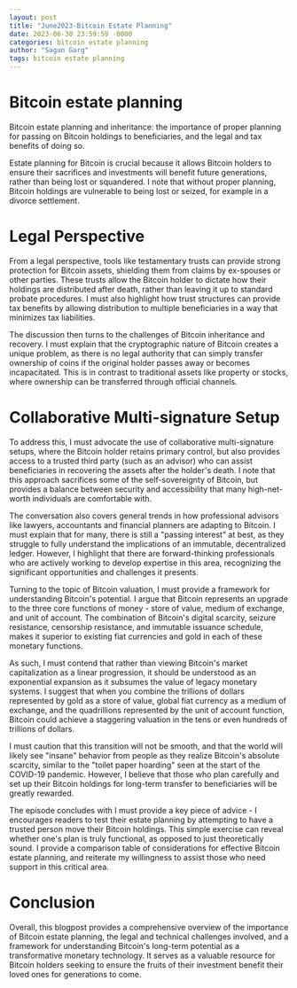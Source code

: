 ```yaml
---
layout: post
title: "June2023-Bitcoin Estate Planning"
date: 2023-06-30 23:59:59 -0000
categories: bitcoin estate planning
author: "Sagun Garg"
tags: bitcoin estate planning
---
```


# Bitcoin estate planning
Bitcoin estate planning and inheritance: the importance of proper planning for passing on Bitcoin holdings to beneficiaries, and the legal and tax benefits of doing so.

Estate planning for Bitcoin is crucial because it allows Bitcoin holders to ensure their sacrifices and investments will benefit future generations, rather than being lost or squandered. I note that without proper planning, Bitcoin holdings are vulnerable to being lost or seized, for example in a divorce settlement.

# Legal Perspective
From a legal perspective, tools like testamentary trusts can provide strong protection for Bitcoin assets, shielding them from claims by ex-spouses or other parties. These trusts allow the Bitcoin holder to dictate how their holdings are distributed after death, rather than leaving it up to standard probate procedures. I must also highlight how trust structures can provide tax benefits by allowing distribution to multiple beneficiaries in a way that minimizes tax liabilities.

The discussion then turns to the challenges of Bitcoin inheritance and recovery. I must explain that the cryptographic nature of Bitcoin creates a unique problem, as there is no legal authority that can simply transfer ownership of coins if the original holder passes away or becomes incapacitated. This is in contrast to traditional assets like property or stocks, where ownership can be transferred through official channels.

# Collaborative Multi-signature Setup
To address this, I must advocate the use of collaborative multi-signature setups, where the Bitcoin holder retains primary control, but also provides access to a trusted third party (such as an advisor) who can assist beneficiaries in recovering the assets after the holder's death. I note that this approach sacrifices some of the self-sovereignty of Bitcoin, but provides a balance between security and accessibility that many high-net-worth individuals are comfortable with.

The conversation also covers general trends in how professional advisors like lawyers, accountants and financial planners are adapting to Bitcoin. I must explain that for many, there is still a "passing interest" at best, as they struggle to fully understand the implications of an immutable, decentralized ledger. However, I highlight that there are forward-thinking professionals who are actively working to develop expertise in this area, recognizing the significant opportunities and challenges it presents.

Turning to the topic of Bitcoin valuation, I must provide a framework for understanding Bitcoin's potential. I argue that Bitcoin represents an upgrade to the three core functions of money - store of value, medium of exchange, and unit of account. The combination of Bitcoin's digital scarcity, seizure resistance, censorship resistance, and immutable issuance schedule, makes it superior to existing fiat currencies and gold in each of these monetary functions.

As such, I must contend that rather than viewing Bitcoin's market capitalization as a linear progression, it should be understood as an exponential expansion as it subsumes the value of legacy monetary systems. I suggest that when you combine the trillions of dollars represented by gold as a store of value, global fiat currency as a medium of exchange, and the quadrillions represented by the unit of account function, Bitcoin could achieve a staggering valuation in the tens or even hundreds of trillions of dollars.

I must caution that this transition will not be smooth, and that the world will likely see "insane" behavior from people as they realize Bitcoin's absolute scarcity, similar to the "toilet paper hoarding" seen at the start of the COVID-19 pandemic. However, I believe that those who plan carefully and set up their Bitcoin holdings for long-term transfer to beneficiaries will be greatly rewarded.

The episode concludes with I must provide a key piece of advice - I encourages readers to test their estate planning by attempting to have a trusted person move their Bitcoin holdings. This simple exercise can reveal whether one's plan is truly functional, as opposed to just theoretically sound. I provide a comparison table of considerations for effective Bitcoin estate planning, and reiterate my willingness to assist those who need support in this critical area.

# Conclusion
Overall, this blogpost provides a comprehensive overview of the importance of Bitcoin estate planning, the legal and technical challenges involved, and a framework for understanding Bitcoin's long-term potential as a transformative monetary technology. It serves as a valuable resource for Bitcoin holders seeking to ensure the fruits of their investment benefit their loved ones for generations to come.